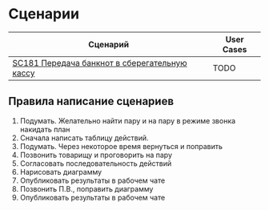 # Сценарии

| Сценарий | User Cases |
| -------- | ----------- |
| [SC181 Передача банкнот в сберегательную кассу](sc181.md) | TODO |


## Правила написание сценариев

1. Подумать. Желательно найти пару и на пару в режиме звонка накидать план
2. Сначала написать таблицу действий.
3. Подумать. Через некоторое время вернуться и поправить
4. Позвонить товарищу и проговорить на пару
5. Согласовать последовательность действий
6. Нарисовать диаграмму
7. Опубликовать результаты в рабочем чате
8. Позвонить П.В., поправить диаграмму
9. Опубликовать результаты в рабочем чате